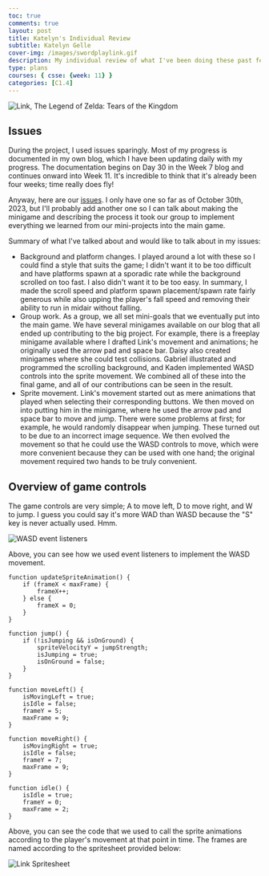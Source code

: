 ```yaml
---
toc: true
comments: true
layout: post
title: Katelyn's Individual Review
subtitle: Katelyn Gelle
cover-img: /images/swordplaylink.gif
description: My individual review of what I've been doing these past few weeks!
type: plans
courses: { csse: {week: 11} }
categories: [C1.4]
---
```


![Link, The Legend of Zelda: Tears of the Kingdom]({{site.baseurl}}/images/thislifelink.gif)

## Issues

During the project, I used issues sparingly. Most of my progress is documented in my own blog, which I have been updating daily with my progress. The documentation begins on Day 30 in the Week 7 blog and continues onward into Week 11. It's incredible to think that it's already been four weeks; time really does fly!

Anyway, here are our [issues](https://github.com/Gabriel-Gravin/Teamwork/issues). I only have one so far as of October 30th, 2023, but I'll probably add another one so I can talk about making the minigame and describing the process it took our group to implement everything we learned from our mini-projects into the main game.

Summary of what I've talked about and would like to talk about in my issues:
- Background and platform changes. I played around a lot with these so I could find a style that suits the game; I didn't want it to be too difficult and have platforms spawn at a sporadic rate while the background scrolled on too fast. I also didn't want it to be too easy. In summary, I made the scroll speed and platform spawn placement/spawn rate fairly generous while also upping the player's fall speed and removing their ability to run in midair without falling.
- Group work. As a group, we all set mini-goals that we eventually put into the main game. We have several minigames available on our blog that all ended up contributing to the big project. For example, there is a freeplay minigame available where I drafted Link's movement and animations; he originally used the arrow pad and space bar. Daisy also created minigames where she could test collisions. Gabriel illustrated and programmed the scrolling background, and Kaden implemented WASD controls into the sprite movement. We combined all of these into the final game, and all of our contributions can be seen in the result.
- Sprite movement. Link's movement started out as mere animations that played when selecting their corresponding buttons. We then moved on into putting him in the minigame, where he used the arrow pad and space bar to move and jump. There were some problems at first; for example, he would randomly disappear when jumping. These turned out to be due to an incorrect image sequence. We then evolved the movement so that he could use the WASD controls to move, which were more convenient because they can be used with one hand; the original movement required two hands to be truly convenient.  

## Overview of game controls  

The game controls are very simple; A to move left, D to move right, and W to jump. I guess you could say it's more WAD than WASD because the "S" key is never actually used. Hmm.  

![WASD event listeners]({{site.baseurl}}/images/wasd.png)  

Above, you can see how we used event listeners to implement the WASD movement.  

```
function updateSpriteAnimation() {
    if (frameX < maxFrame) {
        frameX++;
    } else {
        frameX = 0;
    }
}

function jump() {
    if (!isJumping && isOnGround) {
        spriteVelocityY = jumpStrength;
        isJumping = true;
        isOnGround = false;
    }
}

function moveLeft() {
    isMovingLeft = true;
    isIdle = false;
    frameY = 5;
    maxFrame = 9;
}

function moveRight() {
    isMovingRight = true;
    isIdle = false;
    frameY = 7;
    maxFrame = 9;
}

function idle() {
    isIdle = true;
    frameY = 0;
    maxFrame = 2;
}
```  

Above, you can see the code that we used to call the sprite animations according to the player's movement at that point in time. The frames are named according to the spritesheet provided below:  

![Link Spritesheet]({{site.baseurl}}/images/linksprites.png)  